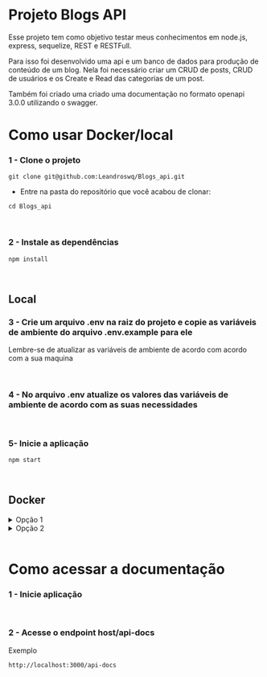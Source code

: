 # Projeto Blogs API

Esse projeto tem como objetivo testar meus conhecimentos em node.js, express, sequelize, REST e RESTFull.

Para isso foi desenvolvido uma api e um banco de dados para produção de conteúdo de um blog. Nela foi necessário criar um CRUD de posts, CRUD de usuários e os Create e Read das categorias de um post.

Também foi criado uma criado uma documentação no formato openapi 3.0.0 utilizando o swagger.

# Como usar Docker/local

### 1 - Clone o projeto

~~~
git clone git@github.com:Leandroswq/Blogs_api.git
~~~
* Entre na pasta do repositório que você acabou de clonar:
~~~
cd Blogs_api
~~~
<br>

### 2 - Instale as dependências

~~~
npm install
~~~
<br>

## Local
### 3 - Crie um arquivo .env na raiz do projeto e copie as variáveis de ambiente do arquivo .env.example para ele

Lembre-se de atualizar as variáveis de ambiente de acordo com acordo com a sua maquina

<br>

### 4 - No arquivo .env atualize os valores das variáveis de ambiente de acordo com as suas necessidades
<br>

### 5- Inicie a aplicação

~~~
npm start
~~~
<br>

## Docker  

<details>

<summary>Opção 1</summary>

### 3 - Inicialize o compose

~~~
npm run compose
~~~

<br>

### 4 - Inicialize a aplicação dentro do container

~~~
npm run container:start
~~~

Se der o erro `ERROR: connect ECONNREFUSED 123.123.123.1:3306`
significa que não deu tempo do banco de dados iniciar. Para resolver isso basta esperar alguns segundos e rodar o comando novamente.
</details>

<details>

<summary>Opção 2</summary>

### 3 Inicialize o compose junto com a aplicação

~~~
npm run compose:start
~~~

</details>

<br>

# Como acessar a documentação

### 1 - Inicie aplicação
<br>

### 2 - Acesse o endpoint host/api-docs
Exemplo
~~~
http://localhost:3000/api-docs
~~~